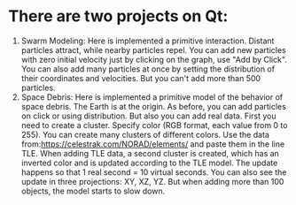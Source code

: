 # There are two projects on Qt:
1) Swarm Modeling:
Here is implemented a primitive interaction. Distant particles attract, while nearby particles repel. You can add new particles with zero initial velocity just by clicking on the graph, use "Add by Click". You can also add many particles at once by setting the distribution of their coordinates and velocities. But you can't add more than 500 particles.
2) Space Debris:
Here is implemented a primitive model of the behavior of space debris. The Earth is at the origin. As before, you can add particles on click or using distribution. But also you can add real data. First you need to create a cluster. Specify color (RGB format, each value from 0 to 255). You can create many clusters of different colors. Use the data from:https://celestrak.com/NORAD/elements/ and paste them in the line TLE. When adding TLE data, a second cluster is created, which has an inverted color and is updated according to the TLE model. The update happens so that 1 real second = 10 virtual seconds. You can also see the update in three projections: XY, XZ, YZ. But when adding more than 100 objects, the model starts to slow down.
